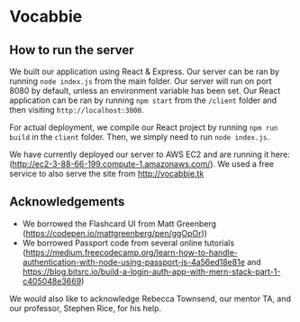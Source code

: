 # Vocabbie

## How to run the server
We built our application using React & Express. Our server can be ran by running `node index.js` from the main folder. Our server will run on port 8080 by default, unless an environment variable has been set. Our React application can be ran by running `npm start` from the `/client` folder and then visiting `http://localhost:3000`. 

For actual deployment, we compile  our React project by running `npm run build` in the `client` folder. Then, we simply need to run `node index.js`.

We have currently deployed our server to AWS EC2 and are running it here: (http://ec2-3-88-66-199.compute-1.amazonaws.com/). We used a free service to also serve the site from http://vocabbie.tk

## Acknowledgements
- We borrowed the Flashcard UI from Matt Greenberg (https://codepen.io/mattgreenberg/pen/ggOpOr))
- We borrowed Passport code from several online tutorials (https://medium.freecodecamp.org/learn-how-to-handle-authentication-with-node-using-passport-js-4a56ed18e81e and https://blog.bitsrc.io/build-a-login-auth-app-with-mern-stack-part-1-c405048e3669)

We would also like to acknowledge Rebecca Townsend, our mentor TA, and our professor, Stephen Rice, for his help. 